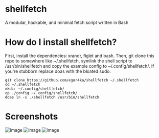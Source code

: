 # shellfetch
A modular, hackable, and minimal fetch script written in Bash

# How do I install shellfetch?
First, install the dependencies: xrandr, figlet and bash.
Then, git clone this repo to somewhere like ~/.shellfetch, symlink the shell script to /usr/bin/shellfetch
and copy
the example config to ~/.config/shellfetch/.
If you're stubborn replace doas with the bloated sudo.
```
git clone https://github.com/egor4ka/shellfetch ~/.shellfetch
cd ~/.shellfetch
mkdir ~/.config/shellfetch/
cp ./config ~/.config/shellfetch/
doas ln -s ./shellfetch /usr/bin/shellfetch
```

# Screenshots
![image](https://user-images.githubusercontent.com/50289495/154148633-ff8cc514-b9a9-45bc-b413-01e8283ff82a.png)
![image](https://user-images.githubusercontent.com/50289495/154148717-d12cd636-38b2-4c08-b14f-45c71032584b.png)
![image](https://user-images.githubusercontent.com/50289495/154149197-93b46c70-4f40-417e-b164-76872ff86671.png)
